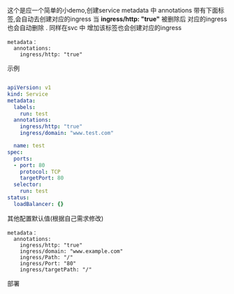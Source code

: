 这个是应一个简单的小demo,创建service metadata  中 annotations 带有下面标签,会自动去创建对应的ingress
当 **ingress/http: "true"**   被删除后 对应的ingress也会自动删除 . 同样在svc 中 增加该标签也会创建对应的ingress
```shell
metadata：
  annotations:
    ingress/http: "true"
```
示例
```yaml

apiVersion: v1
kind: Service
metadata:
  labels:
    run: test
  annotations:
    ingress/http: "true"
    ingress/domain: "www.test.com"

  name: test
spec:
  ports:
  - port: 80
    protocol: TCP
    targetPort: 80
  selector:
    run: test
status:
  loadBalancer: {}

```

其他配置默认值(根据自己需求修改)
```shell
metadata：
  annotations:
    ingress/http: "true"
    ingress/domain: "www.example.com"
    ingress/Path: "/"
    ingress/Port: "80"
    ingress/targetPath: "/"
```
部署
```shell

```
